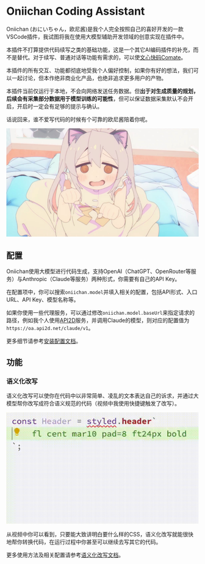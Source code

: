 # Oniichan Coding Assistant

Oniichan (おにいちゃん，欧尼酱)是我个人完全按照自己的喜好开发的一款VSCode插件，我试图将我在使用大模型辅助开发领域的创意实现在插件中。

本插件不打算提供代码续写之类的基础功能，这是一个其它AI编码插件的补充，而不是替代。对于续写、普通对话等功能有需求的，可以使[文心快码Comate](https://comate.baidu.com/)。

本插件的所有交互、功能都彻底地受我个人偏好控制，如果你有好的想法，我们可以一起讨论，但本作绝非商业化产品，也绝非追求更多用户的产物。

本插件当前仅运行于本地，不会向网络发送任务数据。但**出于对生成质量的规划，后续会有采集部分数据用于模型训练的可能性**，但可以保证数据采集默认不会开启，开启时一定会有足够的提示与确认。

话说回来，谁不爱写代码的时候有个可靠的欧尼酱陪着你呢。

![Oniichan](https://raw.githubusercontent.com/otakustay/oniichan/master/assets/cover-character.jpg)

## 配置

Oniichan使用大模型进行代码生成，支持OpenAI（ChatGPT、OpenRouter等服务）与Anthropic（Claude等服务）两种形式，你需要有自己的API Key。

在配置项中，你可以搜索`oniichan.model`并填入相关的配置，包括API形式、入口URL、API Key、模型名称等。

如果你使用一些代理服务，可以通过修改`oniichan.model.baseUrl`来指定请求的路径，例如我个人使用[API2D](https://api2d.com/)服务，并调用Claude的模型，则对应的配置值为`https://oa.api2d.net/claude/v1`。

更多细节请参考[安装配置文档](https://github.com/otakustay/oniichan/wiki/%E5%AE%89%E8%A3%85%E9%85%8D%E7%BD%AE)。

## 功能

### 语义化改写

语义化改写可以使你在代码中以非常简单、凌乱的文本表达自己的诉求，并通过大模型帮你改写成符合语义规范的代码（视频中我使用快捷键触发了改写）。

![Semantic rewrite demo](https://raw.githubusercontent.com/otakustay/oniichan/master/assets/semantic-rewrite-styled.gif)

从视频中你可以看到，只要能大致讲明白要什么样的CSS，语义化改写就能很快地帮你转换代码，在运行过程中你甚至可以继续去写其它的代码。

更多使用方法及相关配置请参考[语义化改写文档](https://github.com/otakustay/oniichan/wiki/%E8%AF%AD%E4%B9%89%E5%8C%96%E6%94%B9%E5%86%99)。
